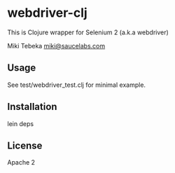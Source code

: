 # webdriver-clj

This is Clojure wrapper for Selenium 2 (a.k.a webdriver)

Miki Tebeka <miki@saucelabs.com>

## Usage

See test/webdriver_test.clj for minimal example.

## Installation

lein deps

## License

Apache 2
